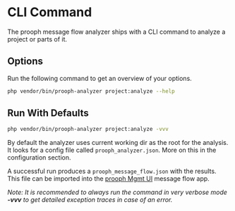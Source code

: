 # CLI Command

The prooph message flow analyzer ships with a CLI command to analyze a project or parts of it.

## Options

Run the following command to get an overview of your options.

```bash
php vendor/bin/prooph-analyzer project:analyze --help
```

## Run With Defaults

```bash
php vendor/bin/prooph-analyzer project:analyze -vvv
```
By default the analyzer uses current working dir as the root for the analysis.
It looks for a config file called `prooph_analyzer.json`. More on this in the configuration section.

A successful run produces a `prooph_message_flow.json` with the results. This file can be imported into
the [prooph Mgmt UI](https://github.com/prooph/event-store-mgmt-ui) message flow app.

*Note: It is recommended to always run the command in very verbose mode **-vvv** to get detailed exception traces in case of an error.*


